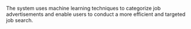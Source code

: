 The system uses machine learning techniques to categorize job advertisements and enable users to conduct a more efficient and targeted job search.

